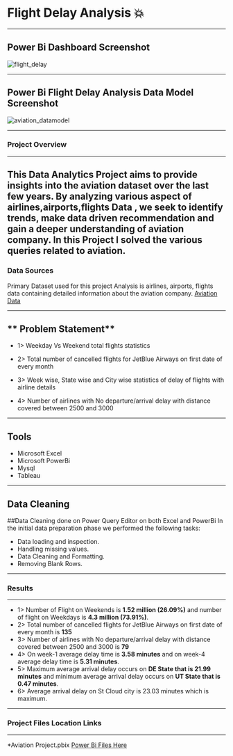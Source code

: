 # Flight Delay Analysis 💥
---
## Power Bi Dashboard Screenshot
![flight_delay](https://github.com/shabbar88/Aviation_Project/assets/68353026/91c71732-b557-4dcc-a950-ea30a0d9fc5a)

---
## Power Bi Flight Delay Analysis Data Model Screenshot
![aviation_datamodel](https://github.com/shabbar88/Aviation_Project/assets/68353026/163e2472-92ae-4883-bb97-a8c3f9813810)


---
### **Project Overview**
---
This Data Analytics Project aims to provide insights into the  aviation dataset over the last few years. By analyzing various aspect of airlines,airports,flights Data , we seek to identify trends, make data driven recommendation and gain a deeper understanding of aviation company. In this Project I solved the various queries related to aviation.
---

### Data Sources
Primary Dataset used for this project Analysis is airlines, airports, flights  data containing detailed information about the aviation company.
[Aviation Data](https://drive.google.com/file/d/1y89Tm0Pa5b1W3SF1pGfQtObGphxR4Sa6/view?usp=drive_link)

---
## ** Problem Statement**
  * 1> Weekday Vs Weekend total flights statistics

  * 2> Total number of cancelled flights for JetBlue Airways on first date of every month

  * 3> Week wise, State wise and City wise statistics of delay of flights with airline details

  * 4> Number of airlines with No departure/arrival delay with distance covered between 2500 and 3000

---
## Tools
 * Microsoft Excel
 * Microsoft PowerBi
 * Mysql
 * Tableau
---

 ## Data Cleaning
 
 ##Data Cleaning done on Power Query Editor on both Excel and PowerBi
 In the initial data preparation phase we performed the following tasks:
 * Data loading and inspection.
 * Handling missing values.
 * Data Cleaning and Formatting.
 * Removing Blank Rows.

---
### Results
---
 * 1> Number of Flight on Weekends is **1.52 million (26.09%)** and number of flight on Weekdays is **4.3 million (73.91%)**.
 * 2> Total number of cancelled flights for JetBlue Airways on first date of every month is **135**
 * 3> Number of airlines with No departure/arrival delay with distance covered between 2500 and 3000 is **79**
 * 4> On week-1 average delay time is **3.58 minutes** and on week-4 average delay time is **5.31 minutes**.
 * 5> Maximum average arrival delay occurs on **DE State that is 21.99 minutes** and minimum average arrival delay occurs on **UT State that is 0.47 minutes**.
 * 6> Average arrival delay on St Cloud city is 23.03 minutes which is maximum.

---

### Project Files Location Links
---
*Aviation Project.pbix [Power Bi Files Here](https://drive.google.com/file/d/1vagVjzxIk4dW0WHR7nTHwJxfydnFapOL/view?usp=drive_link)





 







